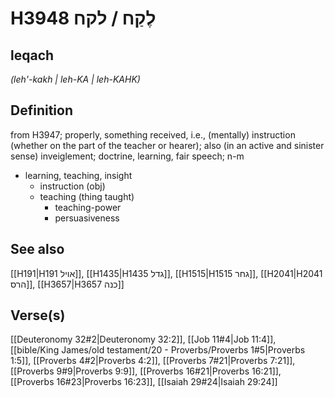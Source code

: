 # H3948 לֶקַח / לקח

## leqach

_(leh'-kakh | leh-KA | leh-KAHK)_

## Definition

from H3947; properly, something received, i.e., (mentally) instruction (whether on the part of the teacher or hearer); also (in an active and sinister sense) inveiglement; doctrine, learning, fair speech; n-m

- learning, teaching, insight
  - instruction (obj)
  - teaching (thing taught)
    - teaching-power
    - persuasiveness

## See also

[[H191|H191 אויל]], [[H1435|H1435 גדל]], [[H1515|H1515 גחר]], [[H2041|H2041 הרס]], [[H3657|H3657 כנה]]

## Verse(s)

[[Deuteronomy 32#2|Deuteronomy 32:2]], [[Job 11#4|Job 11:4]], [[bible/King James/old testament/20 - Proverbs/Proverbs 1#5|Proverbs 1:5]], [[Proverbs 4#2|Proverbs 4:2]], [[Proverbs 7#21|Proverbs 7:21]], [[Proverbs 9#9|Proverbs 9:9]], [[Proverbs 16#21|Proverbs 16:21]], [[Proverbs 16#23|Proverbs 16:23]], [[Isaiah 29#24|Isaiah 29:24]]